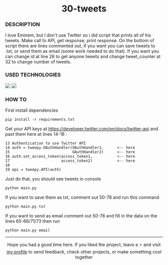 # <div align="center">30-tweets</div>
### DESCRIPTION

I love Eminem, but I don't use Twitter so i did script that prints all of his tweets. Make call to API, get response, print response. On the bottom of script there are lines commented out, if you want you can save tweets to .txt, or send them as email (some work needed to do that). If you want you can change id at line 26 to get anyone tweets and change tweet_counter at 32 to change number of tweets.

### USED TECHNOLOGIES
<span>
<img src="https://img.shields.io/badge/Python-FFD43B?style=for-the-badge&logo=python&logoColor=darkgreen"/>  
<img src="https://img.shields.io/badge/Twitter-1DA1F2?style=for-the-badge&logo=twitter&logoColor=white"/>  
</span>  

### HOW TO
First install dependencies
````
pip install -r requirements.txt
````

Get your API keys at https://developer.twitter.com/en/docs/twitter-api and past them here at lines 14-18 :
````
13 Authentication to use Twitter API
14 auth = tweepy.OAuthHandler(OAuthHandler1,      <-- here
15                            OAuthHandler2)      <-- here
16 auth.set_access_token(access_token1,           <-- here
17                       access_token2)           <-- here
18 
19 api = tweepy.API(auth)
````

Just do that, you should see tweets in console
````
python main.py
````
If you want to save them as txt, comment out 50-78 and run this command 
````
python main.py txt
````
If you want to send as email comment out 50-78 and fill in the data on the lines 65-66/71/73 then run
````
python main.py email
````
***

<div align="center">Hope you had a good time here. If you liked the project, leave a ⭐ and visit <a href="https://github.com/ArziPL">my profile</a> to send feedback, check other projects, or make something cool together</p></div> 

